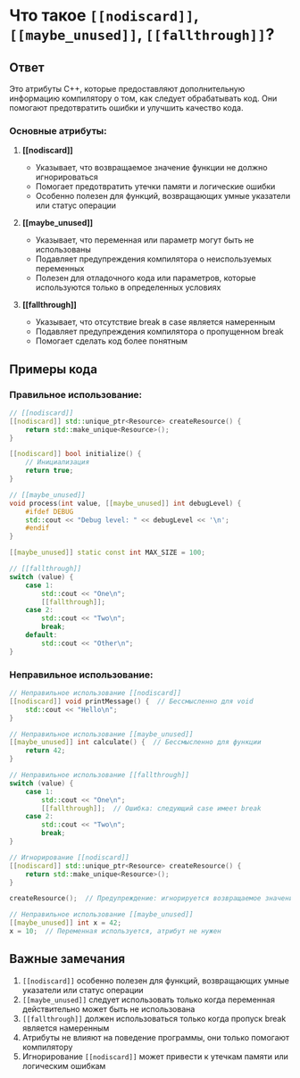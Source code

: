 # Что такое `[[nodiscard]]`, `[[maybe_unused]]`, `[[fallthrough]]`?

## Ответ
Это атрибуты C++, которые предоставляют дополнительную информацию компилятору о том, как следует обрабатывать код. Они помогают предотвратить ошибки и улучшить качество кода.

### Основные атрибуты:

1. **[[nodiscard]]**
   - Указывает, что возвращаемое значение функции не должно игнорироваться
   - Помогает предотвратить утечки памяти и логические ошибки
   - Особенно полезен для функций, возвращающих умные указатели или статус операции

2. **[[maybe_unused]]**
   - Указывает, что переменная или параметр могут быть не использованы
   - Подавляет предупреждения компилятора о неиспользуемых переменных
   - Полезен для отладочного кода или параметров, которые используются только в определенных условиях

3. **[[fallthrough]]**
   - Указывает, что отсутствие break в case является намеренным
   - Подавляет предупреждения компилятора о пропущенном break
   - Помогает сделать код более понятным

## Примеры кода

### Правильное использование:

```cpp
// [[nodiscard]]
[[nodiscard]] std::unique_ptr<Resource> createResource() {
    return std::make_unique<Resource>();
}

[[nodiscard]] bool initialize() {
    // Инициализация
    return true;
}

// [[maybe_unused]]
void process(int value, [[maybe_unused]] int debugLevel) {
    #ifdef DEBUG
    std::cout << "Debug level: " << debugLevel << '\n';
    #endif
}

[[maybe_unused]] static const int MAX_SIZE = 100;

// [[fallthrough]]
switch (value) {
    case 1:
        std::cout << "One\n";
        [[fallthrough]];
    case 2:
        std::cout << "Two\n";
        break;
    default:
        std::cout << "Other\n";
}
```

### Неправильное использование:

```cpp
// Неправильное использование [[nodiscard]]
[[nodiscard]] void printMessage() {  // Бессмысленно для void
    std::cout << "Hello\n";
}

// Неправильное использование [[maybe_unused]]
[[maybe_unused]] int calculate() {  // Бессмысленно для функции
    return 42;
}

// Неправильное использование [[fallthrough]]
switch (value) {
    case 1:
        std::cout << "One\n";
        [[fallthrough]];  // Ошибка: следующий case имеет break
    case 2:
        std::cout << "Two\n";
        break;
}

// Игнорирование [[nodiscard]]
[[nodiscard]] std::unique_ptr<Resource> createResource() {
    return std::make_unique<Resource>();
}

createResource();  // Предупреждение: игнорируется возвращаемое значение

// Неправильное использование [[maybe_unused]]
[[maybe_unused]] int x = 42;
x = 10;  // Переменная используется, атрибут не нужен
```

## Важные замечания
1. `[[nodiscard]]` особенно полезен для функций, возвращающих умные указатели или статус операции
2. `[[maybe_unused]]` следует использовать только когда переменная действительно может быть не использована
3. `[[fallthrough]]` должен использоваться только когда пропуск break является намеренным
4. Атрибуты не влияют на поведение программы, они только помогают компилятору
5. Игнорирование `[[nodiscard]]` может привести к утечкам памяти или логическим ошибкам 